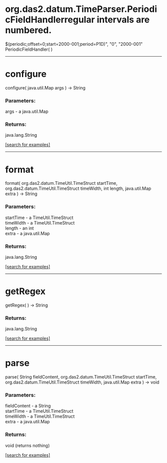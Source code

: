 # org.das2.datum.TimeParser.PeriodicFieldHandlerregular intervals are numbered.
 $(periodic;offset=0;start=2000-001;period=P1D)", "0",  "2000-001"
PeriodicFieldHandler( )


***
<a name="configure"></a>
# configure
configure( java.util.Map args ) &rarr; String



### Parameters:
args - a java.util.Map

### Returns:
java.lang.String


<a href="https://github.com/autoplot/dev/search?q=configure&unscoped_q=configure">[search for examples]</a>

***
<a name="format"></a>
# format
format( org.das2.datum.TimeUtil.TimeStruct startTime, org.das2.datum.TimeUtil.TimeStruct timeWidth, int length, java.util.Map extra ) &rarr; String



### Parameters:
startTime - a TimeUtil.TimeStruct
<br>timeWidth - a TimeUtil.TimeStruct
<br>length - an int
<br>extra - a java.util.Map

### Returns:
java.lang.String


<a href="https://github.com/autoplot/dev/search?q=format&unscoped_q=format">[search for examples]</a>

***
<a name="getRegex"></a>
# getRegex
getRegex(  ) &rarr; String



### Returns:
java.lang.String


<a href="https://github.com/autoplot/dev/search?q=getRegex&unscoped_q=getRegex">[search for examples]</a>

***
<a name="parse"></a>
# parse
parse( String fieldContent, org.das2.datum.TimeUtil.TimeStruct startTime, org.das2.datum.TimeUtil.TimeStruct timeWidth, java.util.Map extra ) &rarr; void



### Parameters:
fieldContent - a String
<br>startTime - a TimeUtil.TimeStruct
<br>timeWidth - a TimeUtil.TimeStruct
<br>extra - a java.util.Map

### Returns:
void (returns nothing)


<a href="https://github.com/autoplot/dev/search?q=parse&unscoped_q=parse">[search for examples]</a>

